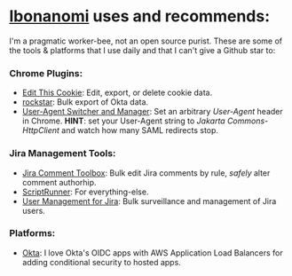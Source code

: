 # [lbonanomi](https://github.com/lbonanomi) uses and recommends:

I'm a pragmatic worker-bee, not an open source purist. These are some of the tools & platforms that I use daily and that I can't give a Github star to:

### Chrome Plugins:
* [Edit This Cookie](https://chrome.google.com/webstore/detail/editthiscookie/fngmhnnpilhplaeedifhccceomclgfbg?hl=en): Edit, export, or delete cookie data.  
* [rockstar](https://chrome.google.com/webstore/detail/rockstar/chjepkekmhealpjipcggnfepkkfeimbd): Bulk export of Okta data.  
* [User-Agent Switcher and Manager](https://chrome.google.com/webstore/detail/user-agent-switcher-and-m/bhchdcejhohfmigjafbampogmaanbfkg): Set an arbitrary *User-Agent* header in Chrome. **HINT**: set your User-Agent string to *Jakarta Commons-HttpClient* and watch how many SAML redirects stop.  

### Jira Management Tools:
* [Jira Comment Toolbox](https://marketplace.atlassian.com/apps/1214301/comment-toolbox-for-jira): Bulk edit Jira comments by rule, *safely* alter comment authorhip.  
* [ScriptRunner](https://marketplace.atlassian.com/apps/6820/scriptrunner-for-jira): For everything-else.  
* [User Management for Jira](https://marketplace.atlassian.com/apps/1215285/user-management-for-jira): Bulk surveillance and management of Jira users.  

### Platforms:
* [Okta](https://www.okta.com/): I love Okta's OIDC apps with AWS Application Load Balancers for adding conditional security to hosted apps.    
